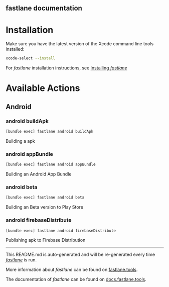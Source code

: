 fastlane documentation
----

# Installation

Make sure you have the latest version of the Xcode command line tools installed:

```sh
xcode-select --install
```

For _fastlane_ installation instructions, see [Installing _fastlane_](https://docs.fastlane.tools/#installing-fastlane)

# Available Actions

## Android

### android buildApk

```sh
[bundle exec] fastlane android buildApk
```

Building a apk

### android appBundle

```sh
[bundle exec] fastlane android appBundle
```

Building an Android App Bundle

### android beta

```sh
[bundle exec] fastlane android beta
```

Building an Beta version to Play Store

### android firebaseDistribute

```sh
[bundle exec] fastlane android firebaseDistribute
```

Publishing apk to Firebase Distribution

----

This README.md is auto-generated and will be re-generated every time [_fastlane_](https://fastlane.tools) is run.

More information about _fastlane_ can be found on [fastlane.tools](https://fastlane.tools).

The documentation of _fastlane_ can be found on [docs.fastlane.tools](https://docs.fastlane.tools).
